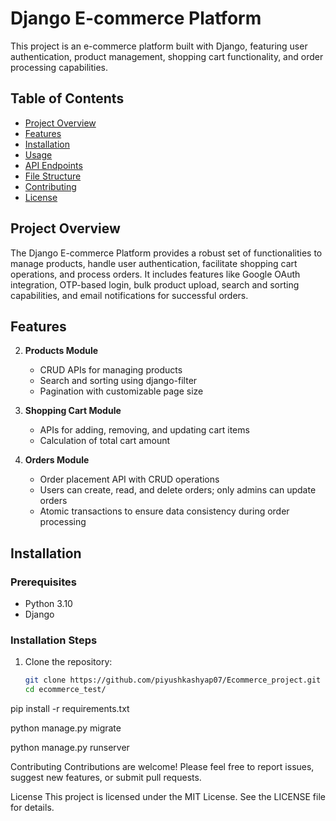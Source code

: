 # Django E-commerce Platform

This project is an e-commerce platform built with Django, featuring user authentication, product management, shopping cart functionality, and order processing capabilities.

## Table of Contents

- [Project Overview](#project-overview)
- [Features](#features)
- [Installation](#installation)
- [Usage](#usage)
- [API Endpoints](#api-endpoints)
- [File Structure](#file-structure)
- [Contributing](#contributing)
- [License](#license)

## Project Overview

The Django E-commerce Platform provides a robust set of functionalities to manage products, handle user authentication, facilitate shopping cart operations, and process orders. It includes features like Google OAuth integration, OTP-based login, bulk product upload, search and sorting capabilities, and email notifications for successful orders.

## Features


2. **Products Module**
   - CRUD APIs for managing products
   - Search and sorting using django-filter
   - Pagination with customizable page size

3. **Shopping Cart Module**
   - APIs for adding, removing, and updating cart items
   - Calculation of total cart amount

4. **Orders Module**
   - Order placement API with CRUD operations
   - Users can create, read, and delete orders; only admins can update orders
   - Atomic transactions to ensure data consistency during order processing

## Installation

### Prerequisites

- Python 3.10
- Django

### Installation Steps

1. Clone the repository:
   ```bash
   git clone https://github.com/piyushkashyap07/Ecommerce_project.git
   cd ecommerce_test/


pip install -r requirements.txt

python manage.py migrate

python manage.py runserver


Contributing
Contributions are welcome! Please feel free to report issues, suggest new features, or submit pull requests.

License
This project is licensed under the MIT License. See the LICENSE file for details.
